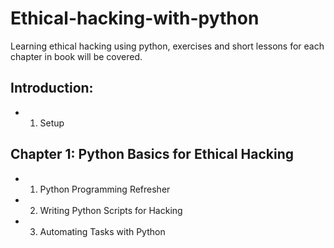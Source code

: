 # Ethical-hacking-with-python
Learning ethical hacking using python, exercises and short lessons for each chapter in book will be covered.

## Introduction:
- 1. Setup

## Chapter 1: Python Basics for Ethical Hacking
- 1. Python Programming Refresher
- 2. Writing Python Scripts for Hacking
- 3. Automating Tasks with Python
